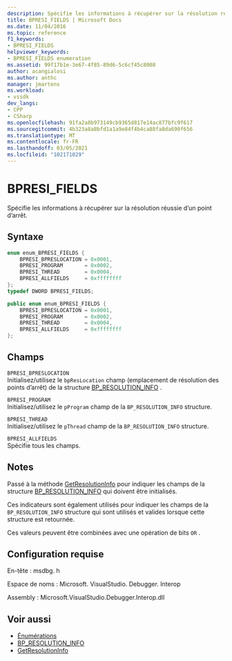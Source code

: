 ```yaml
---
description: Spécifie les informations à récupérer sur la résolution réussie d’un point d’arrêt.
title: BPRESI_FIELDS | Microsoft Docs
ms.date: 11/04/2016
ms.topic: reference
f1_keywords:
- BPRESI_FIELDS
helpviewer_keywords:
- BPRESI_FIELDS enumeration
ms.assetid: 99f17b1e-3e67-4f85-89d6-5c6cf45c8008
author: acangialosi
ms.author: anthc
manager: jmartens
ms.workload:
- vssdk
dev_langs:
- CPP
- CSharp
ms.openlocfilehash: 91fa2a8b973149cb9365d817e14ac877bfc9f617
ms.sourcegitcommit: 4b323a8a8bfd1a1a9e84f4b4ca88fa8da690f656
ms.translationtype: MT
ms.contentlocale: fr-FR
ms.lasthandoff: 03/05/2021
ms.locfileid: "102171029"
---
```

# <a name="bpresi_fields"></a>BPRESI_FIELDS
Spécifie les informations à récupérer sur la résolution réussie d’un point d’arrêt.

## <a name="syntax"></a>Syntaxe

```cpp
enum enum_BPRESI_FIELDS {
    BPRESI_BPRESLOCATION = 0x0001,
    BPRESI_PROGRAM       = 0x0002,
    BPRESI_THREAD        = 0x0004,
    BPRESI_ALLFIELDS     = 0xffffffff
};
typedef DWORD BPRESI_FIELDS;
```

```csharp
public enum enum_BPRESI_FIELDS {
    BPRESI_BPRESLOCATION = 0x0001,
    BPRESI_PROGRAM       = 0x0002,
    BPRESI_THREAD        = 0x0004,
    BPRESI_ALLFIELDS     = 0xffffffff
};
```

## <a name="fields"></a>Champs
`BPRESI_BPRESLOCATION`\
Initialisez/utilisez le `bpResLocation` champ (emplacement de résolution des points d’arrêt) de la structure [BP_RESOLUTION_INFO](../../../extensibility/debugger/reference/bp-resolution-info.md) .

`BPRESI_PROGRAM`\
Initialisez/utilisez le `pProgram` champ de la `BP_RESOLUTION_INFO` structure.

`BPRESI_THREAD`\
Initialisez/utilisez le `pThread` champ de la `BP_RESOLUTION_INFO` structure.

`BPRESI_ALLFIELDS`\
Spécifie tous les champs.

## <a name="remarks"></a>Notes
Passé à la méthode [GetResolutionInfo](../../../extensibility/debugger/reference/idebugbreakpointresolution2-getresolutioninfo.md) pour indiquer les champs de la structure [BP_RESOLUTION_INFO](../../../extensibility/debugger/reference/bp-resolution-info.md) qui doivent être initialisés.

Ces indicateurs sont également utilisés pour indiquer les champs de la `BP_RESOLUTION_INFO` structure qui sont utilisés et valides lorsque cette structure est retournée.

Ces valeurs peuvent être combinées avec une opération de bits `OR` .

## <a name="requirements"></a>Configuration requise
En-tête : msdbg. h

Espace de noms : Microsoft. VisualStudio. Debugger. Interop

Assembly : Microsoft.VisualStudio.Debugger.Interop.dll

## <a name="see-also"></a>Voir aussi
- [Énumérations](../../../extensibility/debugger/reference/enumerations-visual-studio-debugging.md)
- [BP_RESOLUTION_INFO](../../../extensibility/debugger/reference/bp-resolution-info.md)
- [GetResolutionInfo](../../../extensibility/debugger/reference/idebugbreakpointresolution2-getresolutioninfo.md)
